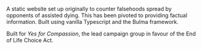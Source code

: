 A static website set up originally to counter falsehoods spread by opponents of assisted dying. This has been pivoted to
 providing factual information. Built using vanilla Typescript and the Bulma framework.
 
Built for _Yes for Compassion_, the lead campaign group in favour of the End of Life Choice Act.

